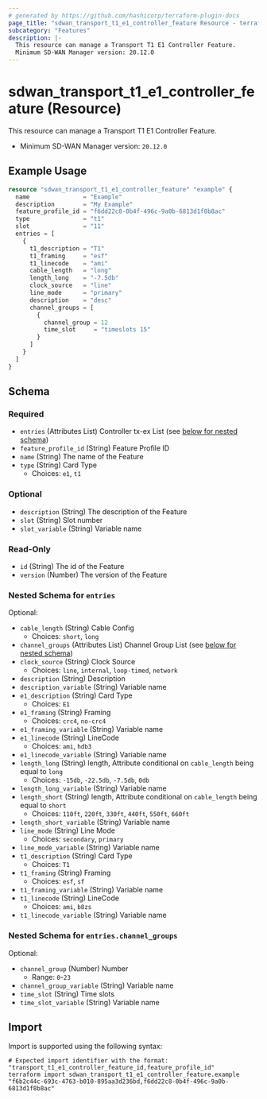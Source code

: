 ```yaml
---
# generated by https://github.com/hashicorp/terraform-plugin-docs
page_title: "sdwan_transport_t1_e1_controller_feature Resource - terraform-provider-sdwan"
subcategory: "Features"
description: |-
  This resource can manage a Transport T1 E1 Controller Feature.
  Minimum SD-WAN Manager version: 20.12.0
---
```


# sdwan_transport_t1_e1_controller_feature (Resource)

This resource can manage a Transport T1 E1 Controller Feature.
  - Minimum SD-WAN Manager version: `20.12.0`

## Example Usage

```terraform
resource "sdwan_transport_t1_e1_controller_feature" "example" {
  name               = "Example"
  description        = "My Example"
  feature_profile_id = "f6dd22c8-0b4f-496c-9a0b-6813d1f8b8ac"
  type               = "t1"
  slot               = "11"
  entries = [
    {
      t1_description = "T1"
      t1_framing     = "esf"
      t1_linecode    = "ami"
      cable_length   = "long"
      length_long    = "-7.5db"
      clock_source   = "line"
      line_mode      = "primary"
      description    = "desc"
      channel_groups = [
        {
          channel_group = 12
          time_slot     = "timeslots 15"
        }
      ]
    }
  ]
}
```

<!-- schema generated by tfplugindocs -->
## Schema

### Required

- `entries` (Attributes List) Controller tx-ex List (see [below for nested schema](#nestedatt--entries))
- `feature_profile_id` (String) Feature Profile ID
- `name` (String) The name of the Feature
- `type` (String) Card Type
  - Choices: `e1`, `t1`

### Optional

- `description` (String) The description of the Feature
- `slot` (String) Slot number
- `slot_variable` (String) Variable name

### Read-Only

- `id` (String) The id of the Feature
- `version` (Number) The version of the Feature

<a id="nestedatt--entries"></a>
### Nested Schema for `entries`

Optional:

- `cable_length` (String) Cable Config
  - Choices: `short`, `long`
- `channel_groups` (Attributes List) Channel Group List (see [below for nested schema](#nestedatt--entries--channel_groups))
- `clock_source` (String) Clock Source
  - Choices: `line`, `internal`, `loop-timed`, `network`
- `description` (String) Description
- `description_variable` (String) Variable name
- `e1_description` (String) Card Type
  - Choices: `E1`
- `e1_framing` (String) Framing
  - Choices: `crc4`, `no-crc4`
- `e1_framing_variable` (String) Variable name
- `e1_linecode` (String) LineCode
  - Choices: `ami`, `hdb3`
- `e1_linecode_variable` (String) Variable name
- `length_long` (String) length, Attribute conditional on `cable_length` being equal to `long`
  - Choices: `-15db`, `-22.5db`, `-7.5db`, `0db`
- `length_long_variable` (String) Variable name
- `length_short` (String) length, Attribute conditional on `cable_length` being equal to `short`
  - Choices: `110ft`, `220ft`, `330ft`, `440ft`, `550ft`, `660ft`
- `length_short_variable` (String) Variable name
- `line_mode` (String) Line Mode
  - Choices: `secondary`, `primary`
- `line_mode_variable` (String) Variable name
- `t1_description` (String) Card Type
  - Choices: `T1`
- `t1_framing` (String) Framing
  - Choices: `esf`, `sf`
- `t1_framing_variable` (String) Variable name
- `t1_linecode` (String) LineCode
  - Choices: `ami`, `b8zs`
- `t1_linecode_variable` (String) Variable name

<a id="nestedatt--entries--channel_groups"></a>
### Nested Schema for `entries.channel_groups`

Optional:

- `channel_group` (Number) Number
  - Range: `0`-`23`
- `channel_group_variable` (String) Variable name
- `time_slot` (String) Time slots
- `time_slot_variable` (String) Variable name

## Import

Import is supported using the following syntax:

```shell
# Expected import identifier with the format: "transport_t1_e1_controller_feature_id,feature_profile_id"
terraform import sdwan_transport_t1_e1_controller_feature.example "f6b2c44c-693c-4763-b010-895aa3d236bd,f6dd22c8-0b4f-496c-9a0b-6813d1f8b8ac"
```
